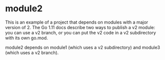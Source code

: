 # module2

This is an example of a project that depends on modules with a major version of 2.  The Go 1.11 docs describe two ways to
publish a v2 module: you can use a v2 branch, or you can put the v2 code in a v2 subdirectory with its own go.mod.

module2 depends on module1 (which uses a v2 subdirectory) and module3 (which uses a v2 branch).
